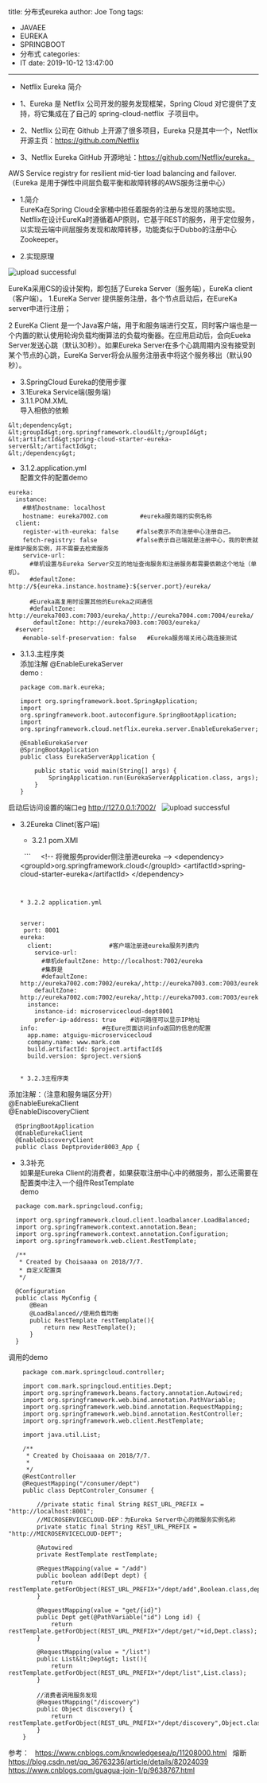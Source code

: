 title: 分布式eureka
author: Joe Tong
tags:
  - JAVAEE
  - EUREKA
  - SPRINGBOOT
  - 分布式
categories:
  - IT
date: 2019-10-12 13:47:00
---
* Netflix Eureka 简介  
 * 1、Eureka 是 Netflix 公司开发的服务发现框架，Spring Cloud 对它提供了支持，将它集成在了自己的&nbsp;spring-cloud-netflix &nbsp;子项目中。

 * 2、Netflix 公司在 Github 上开源了很多项目，Eureka 只是其中一个，Netflix 开源主页：https://github.com/Netflix

 * 3、Netflix Eureka GitHub 开源地址：https://github.com/Netflix/eureka。

AWS Service registry for resilient mid-tier load balancing and failover.（Eureka 是用于弹性中间层负载平衡和故障转移的AWS服务注册中心）

* 1.简介  
EureKa在Spring Cloud全家桶中担任着服务的注册与发现的落地实现。Netflix在设计EureKa时遵循着AP原则，它基于REST的服务，用于定位服务，以实现云端中间层服务发现和故障转移，功能类似于Dubbo的注册中心Zookeeper。

* 2.实现原理

![upload successful](/images/pasted-185.png)

EureKa采用CS的设计架构，即包括了Eureka Server（服务端），EureKa client（客户端）。
1.EureKa Server 提供服务注册，各个节点启动后，在EureKa server中进行注册；

2 EureKa Client 是一个Java客户端，用于和服务端进行交互，同时客户端也是一个内置的默认使用轮询负载均衡算法的负载均衡器。在应用启动后，会向Eueka Server发送心跳（默认30秒）。如果Eureka Server在多个心跳周期内没有接受到某个节点的心跳，EureKa Server将会从服务注册表中将这个服务移出（默认90秒）。

* 3.SpringCloud Eureka的使用步骤  
 * 3.1Eureka Service端(服务端)  
 * 3.1.1.POM.XML  
  导入相依的依赖 
  
  ```
  &lt;dependency&gt;
  &lt;groupId&gt;org.springframework.cloud&lt;/groupId&gt;
  &lt;artifactId&gt;spring-cloud-starter-eureka-server&lt;/artifactId&gt;
  &lt;/dependency&gt;
  ```

 * 3.1.2.application.yml  
配置文件的配置demo

  ```
  eureka:
    instance:
      #单机hostname: localhost
      hostname: eureka7002.com         #eureka服务端的实例名称
    client:
      register-with-eureka: false     #false表示不向注册中心注册自己。
      fetch-registry: false           #false表示自己端就是注册中心，我的职责就是维护服务实例，并不需要去检索服务
      service-url:
        #单机设置与Eureka Server交互的地址查询服务和注册服务都需要依赖这个地址（单机）。
        #defaultZone: http://${eureka.instance.hostname}:${server.port}/eureka/

        #Eureka高复用时设置其他的Eureka之间通信
        #defaultZone: http://eureka7003.com:7003/eureka/,http://eureka7004.com:7004/eureka/
         defaultZone: http://eureka7003.com:7003/eureka/
    #server:
      #enable-self-preservation: false   #Eureka服务端关闭心跳连接测试
  ```

 * 3.1.3.主程序类  
  添加注解
  @EnableEurekaServer  
    demo :
  
    ```
    package com.mark.eureka;

    import org.springframework.boot.SpringApplication;
    import org.springframework.boot.autoconfigure.SpringBootApplication;
    import org.springframework.cloud.netflix.eureka.server.EnableEurekaServer;

    @EnableEurekaServer
    @SpringBootApplication
    public class EurekaServerApplication {

        public static void main(String[] args) {
            SpringApplication.run(EurekaServerApplication.class, args);
        }
    }
    ```
    
 启动后访问设置的端口eg http://127.0.0.1:7002/
 &nbsp;
 ![upload successful](/images/pasted-186.png)
 
 * 3.2Eureka Clinet(客户端)
 
   * 3.2.1 pom.XMl
   
    &nbsp; ```
 &nbsp; &nbsp;  &lt;!-- 将微服务provider侧注册进eureka --&gt;
      &lt;dependency&gt;
        &lt;groupId&gt;org.springframework.cloud&lt;/groupId&gt;
        &lt;artifactId&gt;spring-cloud-starter-eureka&lt;/artifactId&gt;
      &lt;/dependency&gt;   
      
     ```

   
   * 3.2.2 application.yml  
    

     server:
      port: 8001
     eureka:
       client:                #客户端注册进eureka服务列表内
         service-url:
           #单机defaultZone: http://localhost:7002/eureka
           #集群是
           #defaultZone: http://eureka7002.com:7002/eureka/,http://eureka7003.com:7003/eureka/,http://eureka7004.com:7004/eureka/
         defaultZone: http://eureka7002.com:7002/eureka/,http://eureka7003.com:7003/eureka/
       instance:
         instance-id: microservicecloud-dept8001
         prefer-ip-address: true    #访问路径可以显示IP地址
     info:                  #在Eure页面访问info返回的信息的配置
       app.name: atguigu-microservicecloud
       company.name: www.mark.com
       build.artifactId: $project.artifactId$
       build.version: $project.version$

  
   * 3.2.3主程序类  
   
  添加注解：（注意和服务端区分开）  
  @EnableEurekaClient  
  @EnableDiscoveryClient 
  
  ```
    @SpringBootApplication
    @EnableEurekaClient
    @EnableDiscoveryClient
    public class Deptprovider8003_App {
  ```
     
 * 3.3补充  
  如果是Eureka Client的消费者，如果获取注册中心中的微服务，那么还需要在配置类中注入一个组件RestTemplate  
  demo

  ```  
    package com.mark.springcloud.config;

    import org.springframework.cloud.client.loadbalancer.LoadBalanced;
    import org.springframework.context.annotation.Bean;
    import org.springframework.context.annotation.Configuration;
    import org.springframework.web.client.RestTemplate;

    /**
     * Created by Choisaaaa on 2018/7/7.
     * 自定义配置类
     */

    @Configuration
    public class MyConfig {
        @Bean
        @LoadBalanced//使用负载均衡
        public RestTemplate restTemplate(){
            return new RestTemplate();
        }
    }  

  ```
   
 调用的demo  
   
```
    package com.mark.springcloud.controller;

    import com.mark.springcloud.entities.Dept;
    import org.springframework.beans.factory.annotation.Autowired;
    import org.springframework.web.bind.annotation.PathVariable;
    import org.springframework.web.bind.annotation.RequestMapping;
    import org.springframework.web.bind.annotation.RestController;
    import org.springframework.web.client.RestTemplate;

    import java.util.List;

    /**
     * Created by Choisaaaa on 2018/7/7.
     *
     */
    @RestController
    @RequestMapping("/consumer/dept")
    public class DeptControler_Consumer {

        //private static final String REST_URL_PREFIX = "http://localhost:8001";
        //MICROSERVICECLOUD-DEP：为Eureka Server中心的微服务实例名称
        private static final String REST_URL_PREFIX = "http://MICROSERVICECLOUD-DEPT";

        @Autowired
        private RestTemplate restTemplate;

        @RequestMapping(value = "/add")
        public boolean add(Dept dept) {
            return restTemplate.getForObject(REST_URL_PREFIX+"/dept/add",Boolean.class,dept);
        }

        @RequestMapping(value = "get/{id}")
        public Dept get(@PathVariable("id") Long id) {
            return restTemplate.getForObject(REST_URL_PREFIX+"/dept/get/"+id,Dept.class);
        }

        @RequestMapping(value = "/list")
        public List&lt;Dept&gt; list(){
            return restTemplate.getForObject(REST_URL_PREFIX+"/dept/list",List.class);
        }

        //消费者调用服务发现
        @RequestMapping("/discovery")
        public Object discovery() {
            return restTemplate.getForObject(REST_URL_PREFIX+"/dept/discovery",Object.class);
        }
    }  
```

参考：  &nbsp;
https://www.cnblogs.com/knowledgesea/p/11208000.html &nbsp;
熔断 
https://blog.csdn.net/qq_36763236/article/details/82024039   
https://www.cnblogs.com/guagua-join-1/p/9638767.html


